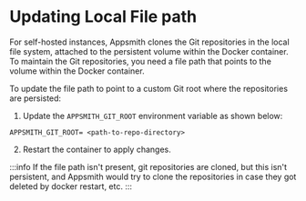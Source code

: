 # Updating Local File path

For self-hosted instances, Appsmith clones the Git repositories in the local file system, attached to the persistent volume within the Docker container. To maintain the Git repositories, you need a file path that points to the volume within the Docker container.

To update the file path to point to a custom Git root where the repositories are persisted:

1.  Update the `APPSMITH_GIT_ROOT` environment variable as shown below:

```
APPSMITH_GIT_ROOT= <path-to-repo-directory>
```

2. Restart the container to apply changes.

:::info
If the file path isn't present, git repositories are cloned, but this isn't persistent, and Appsmith would try to clone the repositories in case they got deleted by docker restart, etc.
:::
